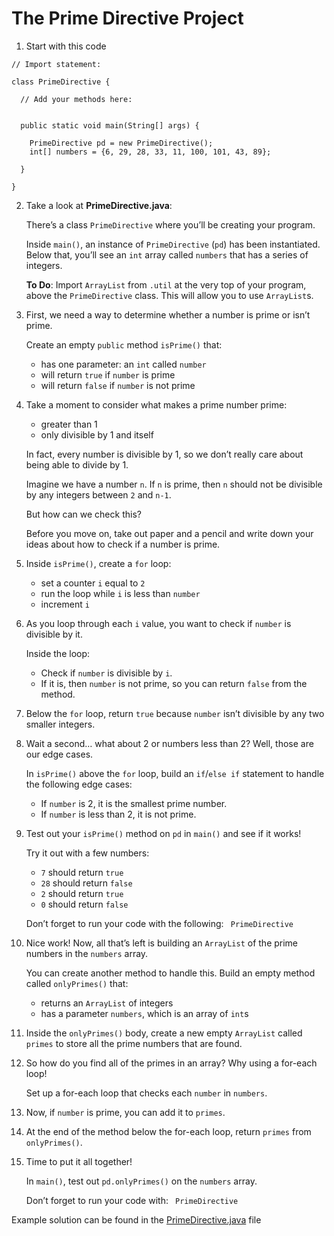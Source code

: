 # The Prime Directive Project

1. Start with this code

```
// Import statement:

class PrimeDirective {
  
  // Add your methods here:
  
  
  public static void main(String[] args) {

    PrimeDirective pd = new PrimeDirective();
    int[] numbers = {6, 29, 28, 33, 11, 100, 101, 43, 89};

  }  

}
```

2. Take a look at **PrimeDirective.java**:

	There’s a class ```PrimeDirective``` where you’ll be creating your program.

	Inside ```main()```, an instance of ```PrimeDirective``` (```pd```) has been instantiated. Below that, you’ll see an ```int``` array called ```numbers``` that has a series of integers.

	**To Do**: Import ```ArrayList``` from ```.util``` at the very top of your program, above the ```PrimeDirective``` class. This will allow you to use ```ArrayList```s.

3. First, we need a way to determine whether a number is prime or isn’t prime.

	Create an empty ```public``` method ```isPrime()``` that:

	- has one parameter: an ```int``` called ```number```
	- will return ```true``` if ```number``` is prime
	- will return ```false``` if ```number``` is not prime

4. Take a moment to consider what makes a prime number prime:

	- greater than 1
	- only divisible by 1 and itself

	In fact, every number is divisible by 1, so we don’t really care about being able to divide by 1.

	Imagine we have a number ```n```. If ```n``` is prime, then ```n``` should not be divisible by any integers between ```2``` and ```n-1```.

	But how can we check this?

	Before you move on, take out paper and a pencil and write down your ideas about how to check if a number is prime.

5. Inside ```isPrime()```, create a ```for``` loop:

	- set a counter ```i``` equal to ```2```
	- run the loop while ```i``` is less than ```number```
	- increment ```i```

6. As you loop through each ```i``` value, you want to check if ```number``` is divisible by it.

	Inside the loop:

	- Check if ```number``` is divisible by ```i```.
	- If it is, then ```number``` is not prime, so you can return ```false``` from the method.

7. Below the ```for``` loop, return ```true``` because ```number``` isn’t divisible by any two smaller integers.

8. Wait a second… what about 2 or numbers less than 2? Well, those are our edge cases.

	In ```isPrime()``` above the ```for``` loop, build an ```if```/```else if``` statement to handle the following edge cases:

	- If ```number``` is 2, it is the smallest prime number.
	- If ```number``` is less than 2, it is not prime.

9. Test out your ```isPrime()``` method on ```pd``` in ```main()``` and see if it works!

	Try it out with a few numbers:

	- ```7``` should return ```true```
	- ```28``` should return ```false```
	- ```2``` should return ```true```
	- ```0``` should return ```false```

	Don’t forget to run your code with the following: ``` PrimeDirective```

10. Nice work! Now, all that’s left is building an ```ArrayList``` of the prime numbers in the ```numbers``` array.

	You can create another method to handle this. Build an empty method called ```onlyPrimes()``` that:

	- returns an ```ArrayList``` of integers
	- has a parameter ```numbers```, which is an array of ```int```s

11. Inside the ```onlyPrimes()``` body, create a new empty ```ArrayList``` called ```primes``` to store all the prime numbers that are found.

12. So how do you find all of the primes in an array? Why using a for-each loop!

	Set up a for-each loop that checks each ```number``` in ```numbers```.

13. Now, if ```number``` is prime, you can add it to ```primes```.

14. At the end of the method below the for-each loop, return ```primes```  from ```onlyPrimes()```.

15. Time to put it all together!

	In ```main()```, test out ```pd.onlyPrimes()``` on the ```numbers``` array.

	Don’t forget to run your code with: ``` PrimeDirective```

Example solution can be found in the [PrimeDirective.java](https://github.com/upliftdev/Foundations/blob/main/7.Loops/The_Prime_Directive_Project/src/main/java/com/examples/loops/PrimeDirective.java) file